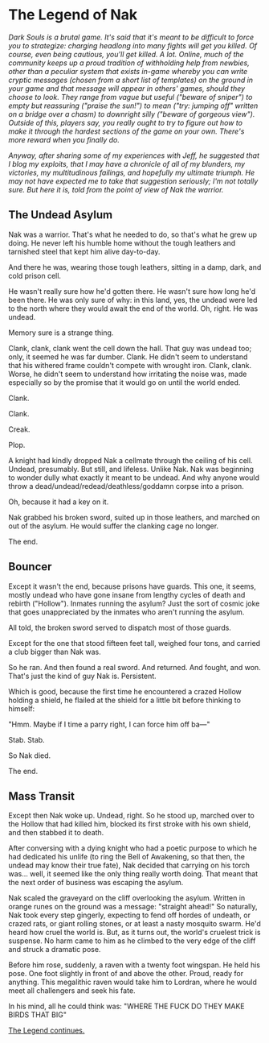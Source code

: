 # The Legend of Nak

*Dark Souls is a brutal game. It's said that it's meant to be difficult to force you to strategize: charging headlong into many fights will get you killed. Of course, even being cautious, you'll get killed. A lot. Online, much of the community keeps up a proud tradition of withholding help from newbies, other than a peculiar system that exists in-game whereby you can write cryptic messages (chosen from a short list of templates) on the ground in your game and that message will appear in others' games, should they choose to look. They range from vague but useful ("beware of sniper") to empty but reassuring ("praise the sun!") to mean ("try: jumping off" written on a bridge over a chasm) to downright silly ("beware of gorgeous view"). Outside of this, players say, you really ought to try to figure out how to make it through the hardest sections of the game on your own. There's more reward when you finally do.*

*Anyway, after sharing some of my experiences with Jeff, he suggested that I blog my exploits, that I may have a chronicle of all of my blunders, my victories, my multitudinous failings, and hopefully my ultimate triumph. He may not have expected me to take that suggestion seriously; I'm not totally sure. But here it is, told from the point of view of Nak the warrior.*

## The Undead Asylum

Nak was a warrior. That's what he needed to do, so that's what he grew up doing. He never left his humble home without the tough leathers and tarnished steel that kept him alive day-to-day.

And there he was, wearing those tough leathers, sitting in a damp, dark, and cold prison cell.

He wasn't really sure how he'd gotten there. He wasn't sure how long he'd been there. He was only sure of why: in this land, yes, the undead were led to the north where they would await the end of the world. Oh, right. He was undead.

Memory sure is a strange thing.

Clank, clank, clank went the cell down the hall. That guy was undead too; only, it seemed he was far dumber. Clank. He didn't seem to understand that his withered frame couldn't compete with wrought iron. Clank, clank. Worse, he didn't seem to understand how irritating the noise was, made especially so by the promise that it would go on until the world ended.

Clank.

Clank.

Creak.

Plop.

A knight had kindly dropped Nak a cellmate through the ceiling of his cell. Undead, presumably. But still, and lifeless. Unlike Nak. Nak was beginning to wonder dully what exactly it meant to be undead. And why anyone would throw a dead/undead/redead/deathless/goddamn corpse into a prison.

Oh, because it had a key on it.

Nak grabbed his broken sword, suited up in those leathers, and marched on out of the asylum. He would suffer the clanking cage no longer.

The end.

## Bouncer

Except it wasn't the end, because prisons have guards. This one, it seems, mostly undead who have gone insane from lengthy cycles of death and rebirth ("Hollow"). Inmates running the asylum? Just the sort of cosmic joke that goes unappreciated by the inmates who aren't running the asylum.

All told, the broken sword served to dispatch most of those guards.

Except for the one that stood fifteen feet tall, weighed four tons, and carried a club bigger than Nak was.

So he ran. And then found a real sword. And returned. And fought, and won. That's just the kind of guy Nak is. Persistent.

Which is good, because the first time he encountered a crazed Hollow holding a shield, he flailed at the shield for a little bit before thinking to himself:

"Hmm. Maybe if I time a parry right, I can force him off ba—"

Stab. Stab.

So Nak died.

The end.

## Mass Transit

Except then Nak woke up. Undead, right. So he stood up, marched over to the Hollow that had killed him, blocked its first stroke with his own shield, and then stabbed it to death.

After conversing with a dying knight who had a poetic purpose to which he had dedicated his unlife (to ring the Bell of Awakening, so that then, the undead may know their true fate), Nak decided that carrying on his torch was... well, it seemed like the only thing really worth doing. That meant that the next order of business was escaping the asylum.

Nak scaled the graveyard on the cliff overlooking the asylum. Written in orange runes on the ground was a message: "straight ahead!" So naturally, Nak took every step gingerly, expecting to fend off hordes of undeath, or crazed rats, or giant rolling stones, or at least a nasty mosquito swarm. He'd heard how cruel the world is. But, as it turns out, the world's cruelest trick is suspense. No harm came to him as he climbed to the very edge of the cliff and struck a dramatic pose.

Before him rose, suddenly, a raven with a twenty foot wingspan. He held his pose. One foot slightly in front of and above the other. Proud, ready for anything. This megalithic raven would take him to Lordran, where he would meet all challengers and seek his fate.

In his mind, all he could think was: "WHERE THE FUCK DO THEY MAKE BIRDS THAT BIG"

[The Legend continues.](nak-2.html)